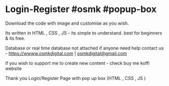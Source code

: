 # Login-Register #osmk #popup-box

Download the code with image and customise as you wish.

Its written in HTML , CSS , JS - its simple to understand.
best for beginners & its free.

Database or real time database not attached if anyone need help contact us - https://wwww.osmkdigital.com | osmkdigital@gmail.com

if you wish to support me to create new content - check buy me koffi website

Thank you
Login/Register Page with pop up box (HTML , CSS , JS )
